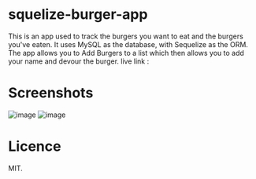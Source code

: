 # squelize-burger-app

This is an app used to track the burgers you want to eat and the burgers you've eaten. It uses MySQL as the database, with Sequelize as the ORM.
The app allows you to Add Burgers to a list which then allows you to add your name and devour the burger.
live link : 
# Screenshots
![image](https://user-images.githubusercontent.com/55209230/71954279-65c78f80-31aa-11ea-9ba7-ec1f6a3d971f.png)
![image](https://user-images.githubusercontent.com/55209230/71954330-990a1e80-31aa-11ea-9db6-35c7db28260f.png)

# Licence
MIT.
